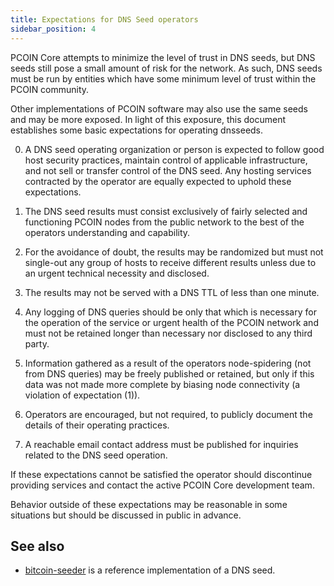 ```yaml
---
title: Expectations for DNS Seed operators
sidebar_position: 4
---
```


PCOIN Core attempts to minimize the level of trust in DNS seeds,
but DNS seeds still pose a small amount of risk for the network.
As such, DNS seeds must be run by entities which have some minimum
level of trust within the PCOIN community.

Other implementations of PCOIN software may also use the same
seeds and may be more exposed. In light of this exposure, this
document establishes some basic expectations for operating dnsseeds.

0. A DNS seed operating organization or person is expected to follow good
   host security practices, maintain control of applicable infrastructure,
   and not sell or transfer control of the DNS seed. Any hosting services
   contracted by the operator are equally expected to uphold these expectations.

1. The DNS seed results must consist exclusively of fairly selected and
   functioning PCOIN nodes from the public network to the best of the
   operators understanding and capability.

2. For the avoidance of doubt, the results may be randomized but must not
   single-out any group of hosts to receive different results unless due to an
   urgent technical necessity and disclosed.

3. The results may not be served with a DNS TTL of less than one minute.

4. Any logging of DNS queries should be only that which is necessary
   for the operation of the service or urgent health of the PCOIN
   network and must not be retained longer than necessary nor disclosed
   to any third party.

5. Information gathered as a result of the operators node-spidering
   (not from DNS queries) may be freely published or retained, but only
   if this data was not made more complete by biasing node connectivity
   (a violation of expectation (1)).

6. Operators are encouraged, but not required, to publicly document the
   details of their operating practices.

7. A reachable email contact address must be published for inquiries
   related to the DNS seed operation.

If these expectations cannot be satisfied the operator should
discontinue providing services and contact the active PCOIN
Core development team.

Behavior outside of these expectations may be reasonable in some
situations but should be discussed in public in advance.

## See also

- [bitcoin-seeder](https://github.com/sipa/bitcoin-seeder) is a reference implementation of a DNS seed.
